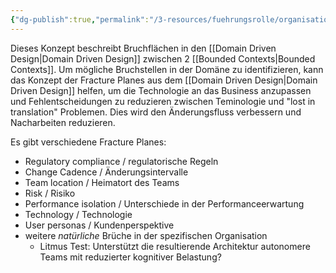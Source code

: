 ```yaml
---
{"dg-publish":true,"permalink":"/3-resources/fuehrungsrolle/organisationsstruktur/team-topologies/fracture-planes/","created":"2024-04-27T19:38:38.179+02:00","updated":"2024-04-29T07:29:25.985+02:00"}
---
```



Dieses Konzept beschreibt Bruchflächen in den [[Domain Driven Design\|Domain Driven Design]] zwischen 2 [[Bounded Contexts\|Bounded Contexts]].
Um mögliche Bruchstellen in der Domäne zu identifizieren, kann das Konzept der Fracture Planes aus dem [[Domain Driven Design\|Domain Driven Design]] helfen, um die Technologie an das Business anzupassen und Fehlentscheidungen zu reduzieren zwischen Teminologie und "lost in translation" Problemen. Dies wird den Änderungsfluss verbessern und Nacharbeiten reduzieren.

Es gibt verschiedene Fracture Planes:
- Regulatory compliance / regulatorische Regeln
- Change Cadence / Änderungsintervalle
- Team location / Heimatort des Teams
- Risk / Risiko
- Performance isolation / Unterschiede in der Performanceerwartung
- Technology / Technologie
- User personas / Kundenperspektive
- weitere *natürliche* Brüche in der spezifischen Organisation
	- Litmus Test: Unterstützt die resultierende Architektur autonomere Teams mit reduzierter kognitiver Belastung?
